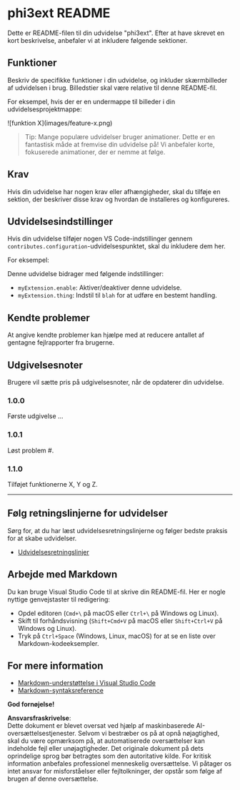 # phi3ext README

Dette er README-filen til din udvidelse "phi3ext". Efter at have skrevet en kort beskrivelse, anbefaler vi at inkludere følgende sektioner.

## Funktioner

Beskriv de specifikke funktioner i din udvidelse, og inkluder skærmbilleder af udvidelsen i brug. Billedstier skal være relative til denne README-fil.

For eksempel, hvis der er en undermappe til billeder i din udvidelsesprojektmappe:

\!\[funktion X\]\(images/feature-x.png\)

> Tip: Mange populære udvidelser bruger animationer. Dette er en fantastisk måde at fremvise din udvidelse på! Vi anbefaler korte, fokuserede animationer, der er nemme at følge.

## Krav

Hvis din udvidelse har nogen krav eller afhængigheder, skal du tilføje en sektion, der beskriver disse krav og hvordan de installeres og konfigureres.

## Udvidelsesindstillinger

Hvis din udvidelse tilføjer nogen VS Code-indstillinger gennem `contributes.configuration`-udvidelsespunktet, skal du inkludere dem her.

For eksempel:

Denne udvidelse bidrager med følgende indstillinger:

* `myExtension.enable`: Aktiver/deaktiver denne udvidelse.
* `myExtension.thing`: Indstil til `blah` for at udføre en bestemt handling.

## Kendte problemer

At angive kendte problemer kan hjælpe med at reducere antallet af gentagne fejlrapporter fra brugerne.

## Udgivelsesnoter

Brugere vil sætte pris på udgivelsesnoter, når de opdaterer din udvidelse.

### 1.0.0

Første udgivelse ...

### 1.0.1

Løst problem #.

### 1.1.0

Tilføjet funktionerne X, Y og Z.

---

## Følg retningslinjerne for udvidelser

Sørg for, at du har læst udvidelsesretningslinjerne og følger bedste praksis for at skabe udvidelser.

* [Udvidelsesretningslinjer](https://code.visualstudio.com/api/references/extension-guidelines?WT.mc_id=aiml-137032-kinfeylo)

## Arbejde med Markdown

Du kan bruge Visual Studio Code til at skrive din README-fil. Her er nogle nyttige genvejstaster til redigering:

* Opdel editoren (`Cmd+\` på macOS eller `Ctrl+\` på Windows og Linux).
* Skift til forhåndsvisning (`Shift+Cmd+V` på macOS eller `Shift+Ctrl+V` på Windows og Linux).
* Tryk på `Ctrl+Space` (Windows, Linux, macOS) for at se en liste over Markdown-kodeeksempler.

## For mere information

* [Markdown-understøttelse i Visual Studio Code](http://code.visualstudio.com/docs/languages/markdown?WT.mc_id=aiml-137032-kinfeylo)
* [Markdown-syntaksreference](https://help.github.com/articles/markdown-basics/)

**God fornøjelse!**

**Ansvarsfraskrivelse**:  
Dette dokument er blevet oversat ved hjælp af maskinbaserede AI-oversættelsestjenester. Selvom vi bestræber os på at opnå nøjagtighed, skal du være opmærksom på, at automatiserede oversættelser kan indeholde fejl eller unøjagtigheder. Det originale dokument på dets oprindelige sprog bør betragtes som den autoritative kilde. For kritisk information anbefales professionel menneskelig oversættelse. Vi påtager os intet ansvar for misforståelser eller fejltolkninger, der opstår som følge af brugen af denne oversættelse.
